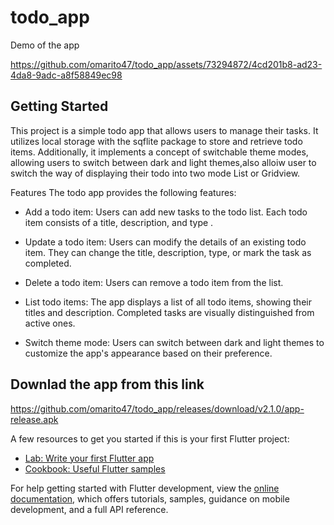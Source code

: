 # todo_app

Demo of the app



https://github.com/omarito47/todo_app/assets/73294872/4cd201b8-ad23-4da8-9adc-a8f58849ec98










## Getting Started

This project is a simple todo app that allows users to manage their tasks. It utilizes local storage with the sqflite package to store and retrieve todo items. Additionally, it implements a concept of switchable theme modes, allowing users to switch between dark and light themes,also alloiw user to switch the way of displaying their todo into two mode List or Gridview.

Features
The todo app provides the following features:

- Add a todo item: Users can add new tasks to the todo list. Each todo item consists of a title, description, and type .

- Update a todo item: Users can modify the details of an existing todo item. They can change the title, description, type, or mark the task as completed.

- Delete a todo item: Users can remove a todo item from the list.

- List todo items: The app displays a list of all todo items, showing their titles and description. Completed tasks are visually distinguished from active ones.

- Switch theme mode: Users can switch between dark and light themes to customize the app's appearance based on their preference.

## Downlad the app from this link
https://github.com/omarito47/todo_app/releases/download/v2.1.0/app-release.apk


A few resources to get you started if this is your first Flutter project:

- [Lab: Write your first Flutter app](https://docs.flutter.dev/get-started/codelab)
- [Cookbook: Useful Flutter samples](https://docs.flutter.dev/cookbook)

For help getting started with Flutter development, view the
[online documentation](https://docs.flutter.dev/), which offers tutorials,
samples, guidance on mobile development, and a full API reference.
